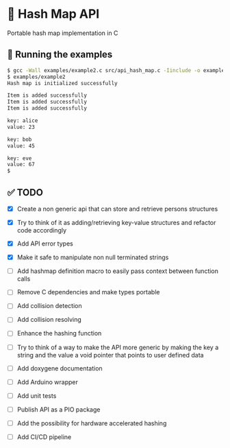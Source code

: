 # 🚀 Hash Map API
Portable hash map implementation in C

## 🔨 Running the examples

```bash
$ gcc -Wall examples/example2.c src/api_hash_map.c -Iinclude -o examples/example2
$ examples/example2
Hash map is initialized successfully

Item is added successfully
Item is added successfully
Item is added successfully

key: alice
value: 23

key: bob
value: 45

key: eve
value: 67
$ 
```

## ✅ TODO

- [x] Create a non generic api that can store and retrieve persons structures

- [x] Try to think of it as adding/retrieving key-value structures and refactor code accordingly

- [x] Add API error types

- [x] Make it safe to manipulate non null terminated strings

- [ ] Add hashmap definition macro to easily pass context between function calls

- [ ] Remove C dependencies and make types portable

- [ ] Add collision detection

- [ ] Add collision resolving

- [ ] Enhance the hashing function

- [ ] Try to think of a way to make the API more generic by making the key a string and the value a void pointer that points to user defined data

- [ ] Add doxygene documentation

- [ ] Add Arduino wrapper

- [ ] Add unit tests

- [ ] Publish API as a PIO package

- [ ] Add the possibility for hardware accelerated hashing

- [ ] Add CI/CD pipeline
